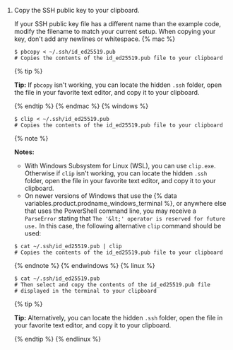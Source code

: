 1. Copy the SSH public key to your clipboard.

   If your SSH public key file has a different name than the example code, modify the filename to match your current setup. When copying your key, don't add any newlines or whitespace.
   {% mac %}

   ```shell
   $ pbcopy < ~/.ssh/id_ed25519.pub
   # Copies the contents of the id_ed25519.pub file to your clipboard
   ```

   {% tip %}

   **Tip:** If `pbcopy` isn't working, you can locate the hidden `.ssh` folder, open the file in your favorite text editor, and copy it to your clipboard.

   {% endtip %}
   {% endmac %}
   {% windows %}

   ```shell
   $ clip < ~/.ssh/id_ed25519.pub
   # Copies the contents of the id_ed25519.pub file to your clipboard
   ```

   {% note %}

   **Notes:**

   * With Windows Subsystem for Linux (WSL), you can use `clip.exe`. Otherwise if `clip` isn't working, you can locate the hidden `.ssh` folder, open the file in your favorite text editor, and copy it to your clipboard.
   * On newer versions of Windows that use the {% data variables.product.prodname_windows_terminal %}, or anywhere else that uses the PowerShell command line, you may receive a `ParseError` stating that `The '&lt;' operator is reserved for future use.` In this case, the following alternative `clip` command should be used:

   ```shell
   $ cat ~/.ssh/id_ed25519.pub | clip
   # Copies the contents of the id_ed25519.pub file to your clipboard
   ```

   {% endnote %}
   {% endwindows %}
   {% linux %}

   ```shell
   $ cat ~/.ssh/id_ed25519.pub
   # Then select and copy the contents of the id_ed25519.pub file
   # displayed in the terminal to your clipboard
   ```

   {% tip %}

   **Tip:** Alternatively, you can locate the hidden `.ssh` folder, open the file in your favorite text editor, and copy it to your clipboard.

   {% endtip %}
   {% endlinux %}
